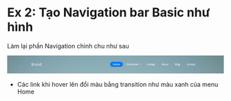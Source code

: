 # Ex 2: Tạo Navigation bar Basic như hình

Làm lại phần Navigation chỉnh chu như sau

![](navigation.png)

- Các link khi hover lên đổi màu bằng transition như màu xanh của menu Home